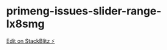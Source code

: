 # primeng-issues-slider-range-lx8smg

[Edit on StackBlitz ⚡️](https://stackblitz.com/edit/primeng-issues-slider-range-lx8smg)
